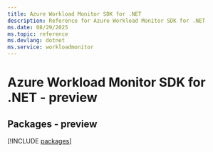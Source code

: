 ```yaml
---
title: Azure Workload Monitor SDK for .NET
description: Reference for Azure Workload Monitor SDK for .NET
ms.date: 08/29/2025
ms.topic: reference
ms.devlang: dotnet
ms.service: workloadmonitor
---
```

# Azure Workload Monitor SDK for .NET - preview
## Packages - preview
[!INCLUDE [packages](workload-monitor-index.md)]